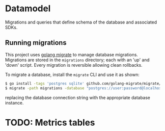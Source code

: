 # Datamodel

Migrations and queries that define schema of the database and associated SDKs.

## Running migrations

This project uses [golang migrate](https://github.com/golang-migrate/migrate) to manage database migrations.
Migrations are stored in the `migrations` directory; each with an 'up' and 'down' script.
Every migration is reversible allowing clean rollbacks.

To migrate a database, install the `migrate` CLI and use it as shown:

```bash
$ go install -tags 'postgres sqlite' github.com/golang-migrate/migrate/v4/cmd/migrate@latest
$ migrate -path migrations -database "postgres://user:password@localhost:5432/dbname?sslmode=disable" up
```

replacing the database connection string with the appropriate database instance.

# TODO: Metrics tables
